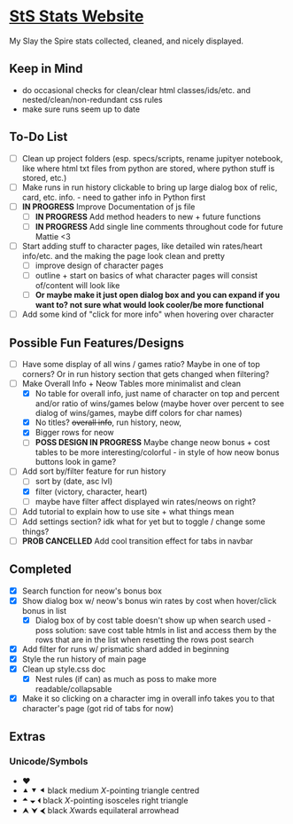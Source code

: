 # [StS Stats Website](https://mhm1117.github.io/sts-stats/)
My Slay the Spire stats collected, cleaned, and nicely displayed.

## Keep in Mind
- do occasional checks for clean/clear html classes/ids/etc. and nested/clean/non-redundant css rules
- make sure runs seem up to date

## To-Do List
- [ ] Clean up project folders (esp. specs/scripts, rename jupityer notebook, like where html txt files from python are stored, where python stuff is stored, etc.)
- [ ] Make runs in run history clickable to bring up large dialog box of relic, card, etc. info. - need to gather info in Python first
- [ ] **IN PROGRESS** Improve Documentation of js file 
  - [ ] **IN PROGRESS** Add method headers to new + future functions
  - [ ] **IN PROGRESS** Add single line comments throughout code for future Mattie <3
- [ ] Start adding stuff to character pages, like detailed win rates/heart info/etc. and the making the page look clean and pretty
  - [ ] improve design of character pages
  - [ ] outline + start on basics of what character pages will consist of/content will look like
  - [ ] **Or maybe make it just open dialog box and you can expand if you want to? not sure what would look cooler/be more functional**
- [ ] Add some kind of "click for more info" when hovering over character 

## Possible Fun Features/Designs
- [ ] Have some display of all wins / games ratio? Maybe in one of top corners? Or in run history section that gets changed when filtering?
- [ ] Make Overall Info + Neow Tables more minimalist and clean
  - [x] No table for overall info, just name of character on top and percent and/or ratio of wins/games below (maybe hover over percent to see dialog of wins/games, maybe diff colors for char names)
  - [x] No titles? ~~overall info~~, run history, neow, 
  - [x] Bigger rows for neow
  - [ ] **POSS DESIGN IN PROGRESS** Maybe change neow bonus + cost tables to be more interesting/colorful - in style of how neow bonus buttons look in game?
- [ ] Add sort by/filter feature for run history
  - [ ] sort by (date, asc lvl)
  - [x] filter (victory, character, heart)
  - [ ] maybe have filter affect displayed win rates/neows on right?
- [ ] Add tutorial to explain how to use site + what things mean
- [ ] Add settings section? idk what for yet but to toggle / change some things? 
- [ ] **PROB CANCELLED** Add cool transition effect for tabs in navbar

## Completed
- [x] Search function for neow's bonus box
- [x] Show dialog box w/ neow's bonus win rates by cost when hover/click bonus in list
  - [x] Dialog box of by cost table doesn't show up when search used - poss solution: save cost table
           htmls in list and access them by the rows that are in the list when resetting the rows post search
- [x] Add filter for runs w/ prismatic shard added in beginning
- [x] Style the run history of main page
- [x] Clean up style.css doc
  - [x] Nest rules (if can) as much as poss to make more readable/collapsable
- [x] Make it so clicking on a character img in overall info takes you to that character's page (got rid of tabs for now)
## Extras
### Unicode/Symbols
- ❤
- ⯅ ⯆ ⯇ black medium *X*-pointing triangle centred
- 🞁 🞃 🞀 black *X*-pointing isosceles right triangle
- ⮝ ⮟ ⮜ black *X*wards equilateral arrowhead
